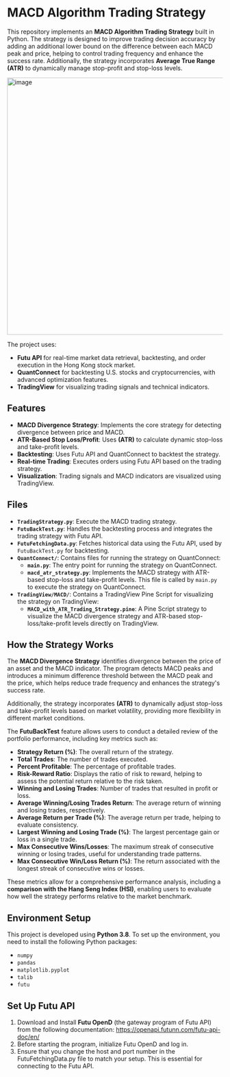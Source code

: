 # MACD Algorithm Trading Strategy

This repository implements an **MACD Algorithm Trading Strategy** built in Python. The strategy is designed to improve trading decision accuracy by adding an additional lower bound on the difference between each MACD peak and price, helping to control trading frequency and enhance the success rate. Additionally, the strategy incorporates **Average True Range (ATR)** to dynamically manage stop-profit and stop-loss levels.


<img src="https://github.com/user-attachments/assets/ff5eed5d-e7cc-45fa-ba4d-b2f8f8129bc0" alt="image" width="600"/>


The project uses:
- **Futu API** for real-time market data retrieval, backtesting, and order execution in the Hong Kong stock market.
- **QuantConnect** for backtesting U.S. stocks and cryptocurrencies, with advanced optimization features.
- **TradingView** for visualizing trading signals and technical indicators.

## Features
- **MACD Divergence Strategy**: Implements the core strategy for detecting divergence between price and MACD.
- **ATR-Based Stop Loss/Profit**: Uses **(ATR)** to calculate dynamic stop-loss and take-profit levels.
- **Backtesting**: Uses Futu API and QuantConnect to backtest the strategy.
- **Real-time Trading**: Executes orders using Futu API based on the trading strategy.
- **Visualization**: Trading signals and MACD indicators are visualized using TradingView.

## Files
- **`TradingStrategy.py`**: Execute the MACD trading strategy.
- **`FutuBackTest.py`**: Handles the backtesting process and integrates the trading strategy with Futu API.
- **`FutuFetchingData.py`**: Fetches historical data using the Futu API, used by `FutuBackTest.py` for backtesting.
- **`QuantConnect/`**: Contains files for running the strategy on QuantConnect:
  - **`main.py`**: The entry point for running the strategy on QuantConnect.
  - **`macd_atr_strategy.py`**: Implements the MACD strategy with ATR-based stop-loss and take-profit levels. This file is called by `main.py` to execute the strategy on QuantConnect.
- **`TradingView/MACD/`**: Contains a TradingView Pine Script for visualizing the strategy on TradingView:
  - **`MACD_with_ATR_Trading_Strategy.pine`**: A Pine Script strategy to visualize the MACD divergence strategy and ATR-based stop-loss/take-profit levels directly on TradingView.

## How the Strategy Works  
The **MACD Divergence Strategy** identifies divergence between the price of an asset and the MACD indicator. The program detects MACD peaks and introduces a minimum difference threshold between the MACD peak and the price, which helps reduce trade frequency and enhances the strategy's success rate.

Additionally, the strategy incorporates **(ATR)** to dynamically adjust stop-loss and take-profit levels based on market volatility, providing more flexibility in different market conditions.

The **FutuBackTest** feature allows users to conduct a detailed review of the portfolio performance, including key metrics such as:
- **Strategy Return (%)**: The overall return of the strategy.
- **Total Trades**: The number of trades executed.
- **Percent Profitable**: The percentage of profitable trades.
- **Risk-Reward Ratio**: Displays the ratio of risk to reward, helping to assess the potential return relative to the risk taken.
- **Winning and Losing Trades**: Number of trades that resulted in profit or loss.
- **Average Winning/Losing Trades Return**: The average return of winning and losing trades, respectively.
- **Average Return per Trade (%)**: The average return per trade, helping to evaluate consistency.
- **Largest Winning and Losing Trade (%)**: The largest percentage gain or loss in a single trade.
- **Max Consecutive Wins/Losses**: The maximum streak of consecutive winning or losing trades, useful for understanding trade patterns.
- **Max Consecutive Win/Loss Return (%)**: The return associated with the longest streak of consecutive wins or losses.

These metrics allow for a comprehensive performance analysis, including a **comparison with the Hang Seng Index (HSI)**, enabling users to evaluate how well the strategy performs relative to the market benchmark.

## Environment Setup

This project is developed using **Python 3.8**. To set up the environment, you need to install the following Python packages:

- `numpy`
- `pandas`
- `matplotlib.pyplot`
- `talib`
- `futu`

## Set Up Futu API

1. Download and Install **Futu OpenD** (the gateway program of Futu API) from the following documentation: https://openapi.futunn.com/futu-api-doc/en/
2. Before starting the program, initialize Futu OpenD and log in.
3. Ensure that you change the host and port number in the FutuFetchingData.py file to match your setup. This is essential for connecting to the Futu API.
